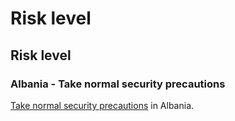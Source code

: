 # Risk level

## Risk level

### Albania - Take normal security precautions

[Take normal security precautions](#levels "Risk Levels") in Albania.